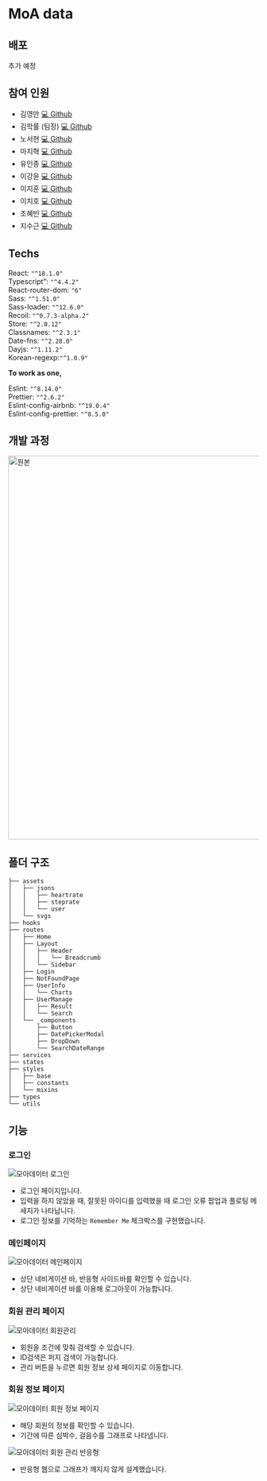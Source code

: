 # MoA data
## 배포
추가 예정

## 참여 인원

 - 김영만 [💻 Github](https://github.com/sksn12)
 - 김학률 (팀장) [💻 Github](https://github.com/markyul)
 - 노서현 [💻 Github](https://github.com/Seohyun-Roh)
 - 마지혁 [💻 Github](https://github.com/majih93)
 - 유인종 [💻 Github](https://github.com/in3166)
 - 이강윤 [💻 Github](https://github.com/rkddbs1031)
 - 이지훈 [💻 Github](https://github.com/jihun1233)
 - 이치호 [💻 Github](https://github.com/usernamechiho)
 - 조혜빈 [💻 Github](https://github.com/hyebin829)
 - 지수근 [💻 Github](https://github.com/jsg0629)

## Techs

React: `"^18.1.0"` <br/>
Typescript": `"^4.4.2"` <br/>
React-router-dom: `"6"` <br/>
Sass: `"^1.51.0"` <br/>
Sass-loader: `"^12.6.0"` <br/>
Recoil: `"^0.7.3-alpha.2"`<br/>
Store: `"^2.0.12"` <br/>
Classnames: `"^2.3.1"` <br/>
Date-fns: `"^2.28.0"` <br/>
Dayjs: `"^1.11.2"` <br/>
Korean-regexp:`"^1.0.9"` <br/>

**To work as one,**

Eslint: `"^8.14.0"` <br/>
Prettier: `"^2.6.2"` <br/>
Eslint-config-airbnb: `"^19.0.4"` <br/>
Eslint-config-prettier: `"^8.5.0"` <br/>


## 개발 과정
<img width="772" alt="원본" src="https://user-images.githubusercontent.com/87627359/171991730-5d0f94dc-90f1-4029-9c5c-4ea5e2775fbf.png">


## 폴더 구조
```
├── assets
│   ├── jsons
│   │   ├── heartrate
│   │   ├── steprate
│   │   └── user
│   └── svgs
├── hooks
├── routes
│   ├── Home
│   ├── Layout
│   │   ├── Header
│   │   │   └── Breadcrumb
│   │   └── Sidebar
│   ├── Login
│   ├── NotFoundPage
│   ├── UserInfo
│   │   └── Charts
│   ├── UserManage
│   │   ├── Result
│   │   └── Search
│   └── _components
│       ├── Button
│       ├── DatePickerModal
│       ├── DropDown
│       └── SearchDateRange
├── services
├── states
├── styles
│   ├── base
│   ├── constants
│   └── mixins
├── types
└── utils
```

## 기능
### 로그인
![모아데이터 로그인](https://user-images.githubusercontent.com/87627359/171990960-e7475650-d758-4e29-9b31-2cd06fa2e419.gif)

- 로그인 페이지입니다.
- 입력을 하지 않았을 때, 잘못된 아이디를 입력했을 때 로그인 오류 팝업과 플로팅 메세지가 나타납니다.
- 로그인 정보를 기억하는 `Remember Me` 체크박스를 구현했습니다.

### 메인페이지
![모아데이터 메인페이지](https://user-images.githubusercontent.com/87627359/171991192-a6f8e295-0d7b-4a72-a5c1-0bda6a836d85.gif)

- 상단 네비게이션 바, 반응형 사이드바를 확인할 수 있습니다.
- 상단 네비게이션 바를 이용해 로그아웃이 가능합니다.

### 회원 관리 페이지
![모아데이터 회원관리](https://user-images.githubusercontent.com/87627359/171991269-a16ca37e-1d5b-4298-8093-c7a9a6086f2a.gif)

- 회원을 조건에 맞춰 검색할 수 있습니다.
- ID검색은 퍼지 검색이 가능합니다.
- 관리 버튼을 누르면 회원 정보 상세 페이지로 이동합니다.

### 회원 정보 페이지
![모아데이터 회원 정보 페이지](https://user-images.githubusercontent.com/87627359/171991440-43667168-b8bd-408e-88f5-507997df69fa.gif)

- 해당 회원의 정보를 확인할 수 있습니다.
- 기간에 따른 심박수, 걸음수를 그래프로 나타냅니다.

![모아데이터 회원 관리 반응형](https://user-images.githubusercontent.com/87627359/171991520-e33cab2e-0501-4622-bbc1-d18aa1bff4ac.gif)

- 반응형 웹으로 그래프가 깨지지 않게 설계했습니다.
